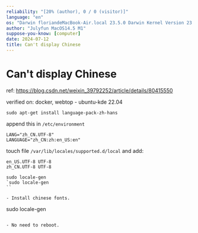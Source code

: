 ```yaml
---
reliability: "[20% (author), 0 / 0 (visitor)]"
language: "en"
os: "Darwin floriandeMacBook-Air.local 23.5.0 Darwin Kernel Version 23.5.0: Wed May  1 20:16:51 PDT 2024; root:xnu-10063.121.3~5/RELEASE_ARM64_T8103 arm64"
author: "Julyfun MacOS14.5 M1"
suppose-you-know: [computer]
date: 2024-07-12
title: Can't display Chinese
---
```


# Can't display Chinese

ref: https://blog.csdn.net/weixin_39792252/article/details/80415550

verified on: docker, webtop - ubuntu-kde 22.04

```
sudo apt-get install language-pack-zh-hans
```

append this in `/etc/environment`

```
LANG="zh_CN.UTF-8"
LANGUAGE="zh_CN:zh:en_US:en"
```

touch file `/var/lib/locales/supported.d/local` and add:

```
en_US.UTF-8 UTF-8
zh_CN.UTF-8 UTF-8
```

```
sudo locale-gen
`sudo locale-gen
``

- Install chinese fonts. 

```
sudo locale-gen
```

- No need to reboot.

